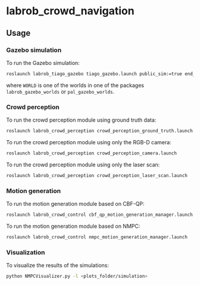 # labrob_crowd_navigation
## Usage
### Gazebo simulation
To run the Gazebo simulation:
```bash
roslaunch labrob_tiago_gazebo tiago_gazebo.launch public_sim:=true end_effector:=pal-gripper world:=WORLD
```
where `WORLD` is one of the worlds in one of the packages `labrob_gazebo_worlds`
or `pal_gazebo_worlds`.

### Crowd perception
To run the crowd perception module using ground truth data:
```bash
roslaunch labrob_crowd_perception crowd_perception_ground_truth.launch
```

To run the crowd perception module using only the RGB-D camera:
```bash
roslaunch labrob_crowd_perception crowd_perception_camera.launch
```

To run the crowd perception module using only the laser scan:
```bash
roslaunch labrob_crowd_perception crowd_perception_laser_scan.launch
```

### Motion generation
To run the motion generation module based on CBF-QP:
```bash
roslaunch labrob_crowd_control cbf_qp_motion_generation_manager.launch
```

To run the motion generation module based on NMPC:
```bash
roslaunch labrob_crowd_control nmpc_motion_generation_manager.launch
```
### Visualization
To visualize the results of the simulations:
```bash
python NMPCVisualizer.py -l <plots_folder/simulation>
```
